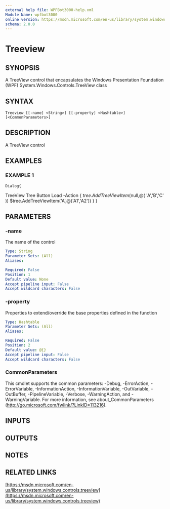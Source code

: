 ```yaml
---
external help file: WPFBot3000-help.xml
Module Name: wpfbot3000
online version: https://msdn.microsoft.com/en-us/library/system.windows.controls.treeview
schema: 2.0.0
---
```


# Treeview

## SYNOPSIS
A TreeView control that encapsulates the Windows Presentation Foundation (WPF) System.Windows.Controls.TreeView class

## SYNTAX

```
Treeview [[-name] <String>] [[-property] <Hashtable>] [<CommonParameters>]
```

## DESCRIPTION
A TreeView control

## EXAMPLES

### EXAMPLE 1
```
Dialog{
```

TreeView Tree
    Button Load -Action {
        $tree.AddTreeViewItem($null,@( 'A','B','C' ))
        $tree.AddTreeViewItem('A',@('A1','A2'))
    }
}

## PARAMETERS

### -name
The name of the control

```yaml
Type: String
Parameter Sets: (All)
Aliases:

Required: False
Position: 1
Default value: None
Accept pipeline input: False
Accept wildcard characters: False
```

### -property
Properties to extend/override the base properties defined in the function

```yaml
Type: Hashtable
Parameter Sets: (All)
Aliases:

Required: False
Position: 2
Default value: @{}
Accept pipeline input: False
Accept wildcard characters: False
```

### CommonParameters
This cmdlet supports the common parameters: -Debug, -ErrorAction, -ErrorVariable, -InformationAction, -InformationVariable, -OutVariable, -OutBuffer, -PipelineVariable, -Verbose, -WarningAction, and -WarningVariable.
For more information, see about_CommonParameters (http://go.microsoft.com/fwlink/?LinkID=113216).

## INPUTS

## OUTPUTS

## NOTES

## RELATED LINKS

[https://msdn.microsoft.com/en-us/library/system.windows.controls.treeview](https://msdn.microsoft.com/en-us/library/system.windows.controls.treeview)

